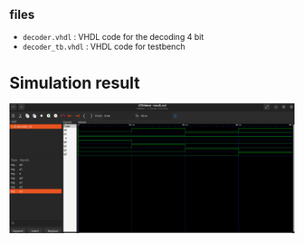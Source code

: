 ## files

- `decoder.vhdl` : VHDL code for the decoding 4 bit
- `decoder_tb.vhdl` : VHDL code for testbench

# Simulation result
![gtkwave_result of decoder](images/result.png)
